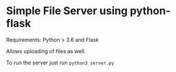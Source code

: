 # Simple File Server using python-flask

Requirements: Python > 3.6 and Flask

Allows uploading of files as well.

To run the server just run `python3 server.py`